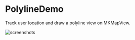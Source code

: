 PolylineDemo
============

Track user location and draw a polyline view on MKMapView.

![screenshots](https://github.com/marshluca/PolylineDemo/raw/master/screenshots.png)